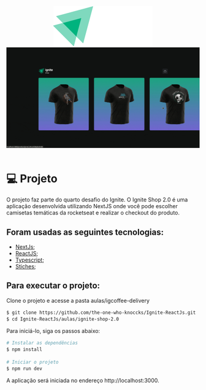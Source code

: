 <div align='center'>
  <img src="src/assets/logo.svg" alt="Logo">
</div>

<div align='center'>
  <img src="src/assets/prev/ignite-shop-2.0.gif" alt="Logo">
</div>


<br/>

 # 💻 Projeto
 
O projeto faz parte do quarto desafio do Ignite. O Ignite Shop 2.0 é uma aplicação desenvolvida utilizando NextJS onde você pode escolher camisetas temáticas da rocketseat e realizar o checkout do produto.


 ## Foram usadas as seguintes tecnologias:

- [NextJs](https://nextjs.org/);
- [ReactJS](https://pt-br.reactjs.org/);
- [Typescript](https://www.typescriptlang.org/);
- [Stiches](https://stitches.dev/);



## Para executar o projeto:

Clone o projeto e acesse a pasta aulas/igcoffee-delivery

```bash
$ git clone https://github.com/the-one-who-knoccks/Ignite-ReactJs.git
$ cd Ignite-ReactJs/aulas/ignite-shop-2.0
```
Para iniciá-lo, siga os passos abaixo:
```bash
# Instalar as dependências
$ npm install

# Iniciar o projeto
$ npm run dev
```
A aplicação será iniciada no endereço http://localhost:3000.













